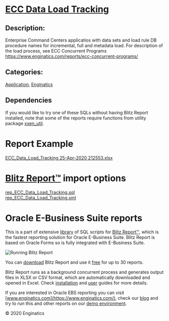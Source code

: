 # [ECC Data Load Tracking](https://www.enginatics.com/reports/ecc-data-load-tracking/)
## Description: 
Enterprise Command Centers applicatios with data sets and load rule DB procedure names for incremental, full and metadata load.
For description of the load process, see ECC Concurrent Programs https://www.enginatics.com/reports/ecc-concurrent-programs/
## Categories: 
[Application](https://www.enginatics.com/library/?pg=1&category[]=Application), [Enginatics](https://www.enginatics.com/library/?pg=1&category[]=Enginatics)
## Dependencies
If you would like to try one of these SQLs without having Blitz Report installed, note that some of the reports require functions from utility package [xxen_util](https://www.enginatics.com/xxen_util/true).
# Report Example
[ECC_Data_Load_Tracking 25-Apr-2020 212553.xlsx](https://www.enginatics.com/example/ecc-data-load-tracking/)
# [Blitz Report™](https://www.enginatics.com/blitz-report/) import options
[rep_ECC_Data_Load_Tracking.sql](https://www.enginatics.com/export/ecc-data-load-tracking/)\
[rep_ECC_Data_Load_Tracking.xml](https://www.enginatics.com/xml/ecc-data-load-tracking/)
# Oracle E-Business Suite reports

This is a part of extensive [library](https://www.enginatics.com/library/) of SQL scripts for [Blitz Report™](https://www.enginatics.com/blitz-report/), which is the fastest reporting solution for Oracle E-Business Suite. Blitz Report is based on Oracle Forms so is fully integrated with E-Business Suite. 

![Running Blitz Report](https://www.enginatics.com/wp-content/uploads/2018/01/Running-blitz-report.png) 

You can [download](https://www.enginatics.com/download/) Blitz Report and use it [free](https://www.enginatics.com/pricing/) for up to 30 reports. 

Blitz Report runs as a background concurrent process and generates output files in XLSX or CSV format, which are automatically downloaded and opened in Excel. Check [installation](https://www.enginatics.com/installation-guide/) and [user](https://www.enginatics.com/user-guide/) guides for more details.

If you are interested in Oracle EBS reporting you can visit [www.enginatics.com](https://www.enginatics.com/), check our [blog](https://www.enginatics.com/blog/) and try to run this and other reports on our [demo environment](http://demo.enginatics.com/).

© 2020 Enginatics